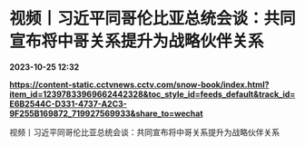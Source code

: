 # 视频丨习近平同哥伦比亚总统会谈：共同宣布将中哥关系提升为战略伙伴关系

**2023-10-25 12:32**

**https://content-static.cctvnews.cctv.com/snow-book/index.html?item_id=12397833969662442328&toc_style_id=feeds_default&track_id=E6B2544C-D331-4737-A2C3-9F255B169872_719927569933&share_to=wechat**

视频丨习近平同哥伦比亚总统会谈：共同宣布将中哥关系提升为战略伙伴关系